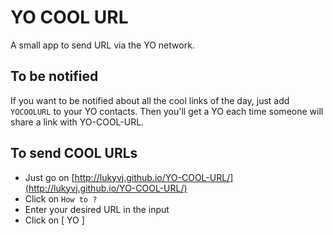 YO COOL URL
=========

A small app to send URL via the YO network.

## To be notified
If you want to be notified about all the cool links of the day, just add `YOCOOLURL` to your YO contacts.
Then you'll get a YO each time someone will share a link with YO-COOL-URL.

## To send COOL URLs

* Just go on [http://lukyvj.github.io/YO-COOL-URL/](http://lukyvj.github.io/YO-COOL-URL/)
* Click on `How to ?`
* Enter your desired URL in the input
* Click on [ YO ]
